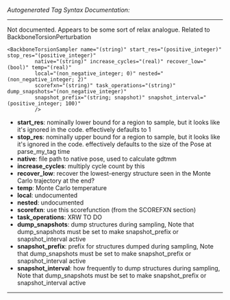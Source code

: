 _Autogenerated Tag Syntax Documentation:_

---
Not documented.  Appears to be some sort of relax analogue.  Related to BackboneTorsionPerturbation

```
<BackboneTorsionSampler name="(string)" start_res="(positive_integer)" stop_res="(positive_integer)"
         native="(string)" increase_cycles="(real)" recover_low="(bool)" temp="(real)"
         local="(non_negative_integer; 0)" nested="(non_negative_integer; 2)"
         scorefxn="(string)" task_operations="(string)" dump_snapshots="(non_negative_integer)"
         snapshot_prefix="(string; snapshot)" snapshot_interval="(positive_integer; 100)"
         />
```

-   **start_res**: nominally lower bound for a region to sample, but it looks like it's ignored in the code. effectively defaults to 1
-   **stop_res**: nominally upper bound for a region to sample, but it looks like it's ignored in the code. effectively defaults to the size of the Pose at parse_my_tag time
-   **native**: file path to native pose, used to calculate gdtmm
-   **increase_cycles**: multiply cycle count by this
-   **recover_low**: recover the lowest-energy structure seen in the Monte Carlo trajectory at the end?
-   **temp**: Monte Carlo temperature
-   **local**: undocumented
-   **nested**: undocumented
-   **scorefxn**: use this scorefunction (from the SCOREFXN section)
-   **task_operations**: XRW TO DO
-   **dump_snapshots**: dump structures during sampling, Note that dump_snapshots must be set to make snapshot_prefix or snapshot_interval active
-   **snapshot_prefix**: prefix for structures dumped during sampling, Note that dump_snapshots must be set to make snapshot_prefix or snapshot_interval active
-   **snapshot_interval**: how frequently to dump structures during sampling, Note that dump_snapshots must be set to make snapshot_prefix or snapshot_interval active

---
